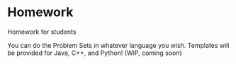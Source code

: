 # Homework
Homework for students 

You can do the Problem Sets in whatever language you wish. Templates will be provided for Java, C++, and Python! (WIP, coming soon)
